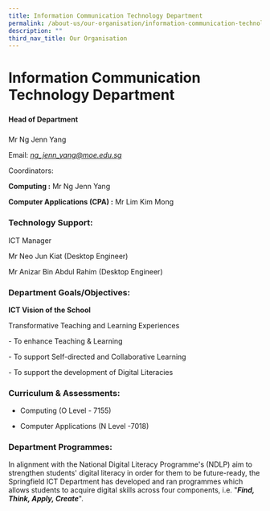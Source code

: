 ```yaml
---
title: Information Communication Technology Department
permalink: /about-us/our-organisation/information-communication-technology-department
description: ""
third_nav_title: Our Organisation
---
```

Information Communication Technology Department
===============================================

  

### 

**Head of Department**  

[](https://springfieldsec.moe.edu.sg/about-us/our-organisation/information-communication-technology-department)

### 

Mr Ng Jenn Yang

Email: [_ng\_jenn\_yang@moe.edu.sg_](mailto:ng_jenn_yang@moe.edu.sg)

  

Coordinators:  

**Computing :** Mr Ng Jenn Yang

**Computer Applications (CPA) :** Mr Lim Kim Mong

  

### Technology Support:

ICT Manager

Mr Neo Jun Kiat (Desktop Engineer)  

Mr Anizar Bin Abdul Rahim (Desktop Engineer)

  

### Department Goals/Objectives:

**ICT Vision of the School**

Transformative Teaching and Learning Experiences

\- To enhance Teaching & Learning

\- To support Self-directed and Collaborative Learning

\- To support the development of Digital Literacies

  

### Curriculum & Assessments:

*   Computing (O Level - 7155)  
    
*   Computer Applications (N Level -7018)

  

### Department Programmes:

In alignment with the National Digital Literacy Programme's (NDLP) aim to strengthen students' digital literacy in order for them to be future-ready, the Springfield ICT Department has developed and ran programmes which allows students to acquire digital skills across four components, i.e. "**_Find, Think, Apply, Create_**".